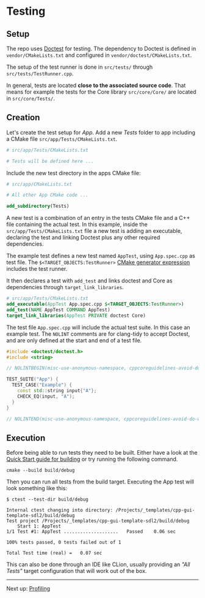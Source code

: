 # Testing

## Setup

The repo uses [Doctest](https://github.com/doctest/doctest) for testing. The dependency to Doctest is defined in `vendor/CMakeLists.txt` and configured in `vendor/doctest/CMakeLists.txt`.

The setup of the test runner is done in `src/tests/` through `src/tests/TestRunner.cpp`.

In general, tests are located **close to the associated source code**. That means for example the tests for the Core library `src/core/Core/` are located in `src/core/Tests/`.

## Creation

Let's create the test setup for _App_. Add a new _Tests_ folder to app including a CMake file `src/app/Tests/CMakeLists.txt`.

```cmake
# src/app/Tests/CMakeLists.txt

# Tests will be defined here ...
```

Include the new test directory in the apps CMake file:

```cmake
# src/app/CMakeLists.txt

# All other App CMake code ...

add_subdirectory(Tests)
```

A new test is a combination of an entry in the tests CMake file and a C++ file containing the actual test. In this example, inside the `src/app/Tests/CMakeLists.txt` file a new test is adding an executable, declaring the test and linking Doctest plus any other required dependencies.

The example test defines a new test named `AppTest`, using `App.spec.cpp` as test file. The `$<TARGET_OBJECTS:TestRunner>` [CMake generator expression](https://cmake.org/cmake/help/latest/manual/cmake-generator-expressions.7.html) includes the test runner.

It then declares a test with `add_test` and links doctest and Core as dependencies through `target_link_libraries`.

```cmake
# src/app/Tests/CMakeLists.txt
add_executable(AppTest App.spec.cpp $<TARGET_OBJECTS:TestRunner>)
add_test(NAME AppTest COMMAND AppTest)
target_link_libraries(AppTest PRIVATE doctest Core)
```

The test file `App.spec.cpp` will include the actual test suite. In this case an example test. The `NOLINT` comments are for clang-tidy to accept Doctest, and are only defined at the start and end of a test file.

```c++
#include <doctest/doctest.h>
#include <string>

// NOLINTBEGIN(misc-use-anonymous-namespace, cppcoreguidelines-avoid-do-while, cert-err33-c)

TEST_SUITE("App") {
  TEST_CASE("Example") {
    const std::string input{"A"};
    CHECK_EQ(input, "A");
  }
}

// NOLINTEND(misc-use-anonymous-namespace, cppcoreguidelines-avoid-do-while, cert-err33-c)
```

## Execution

Before being able to run tests they need to be built. Either have a look at the [Quick Start guide for building](QuickStart.md#build) or try running the following command.

```shell
cmake --build build/debug
```

Then you can run all tests from the build target. Executing the App test will look something like this:

```shell
$ ctest --test-dir build/debug

Internal ctest changing into directory: /Projects/_templates/cpp-gui-template-sdl2/build/debug
Test project /Projects/_templates/cpp-gui-template-sdl2/build/debug
    Start 1: AppTest
1/1 Test #1: AppTest ....................   Passed    0.06 sec

100% tests passed, 0 tests failed out of 1

Total Test time (real) =   0.07 sec
```

This can also be done through an IDE like CLion, usually providing an _"All Tests"_ target configuration that will work out of the box.

***

Next up: [Profiling](Profiling.md)
